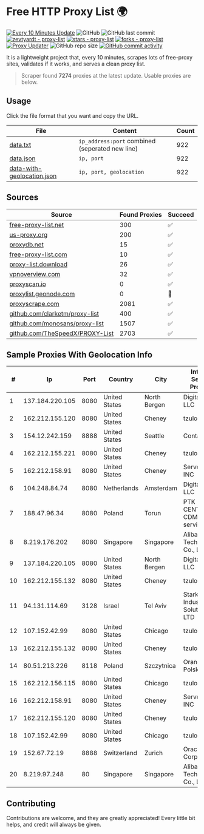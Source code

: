 
# Free HTTP Proxy List 🌍

[![Every 10 Minutes Update](https://github.com/mertguvencli/http-proxy-list/actions/workflows/main.yml/badge.svg?branch=main)](https://github.com/mertguvencli/http-proxy-list/actions/workflows/main.yml)
![GitHub](https://img.shields.io/github/license/mertguvencli/http-proxy-list)
![GitHub last commit](https://img.shields.io/github/last-commit/mertguvencli/http-proxy-list)
[![zevtyardt - proxy-list](https://img.shields.io/static/v1?label=zevtyardt&message=proxy-list&color=blue&logo=github)](https://github.com/zevtyardt/proxy-list "Go to GitHub repo")
[![stars - proxy-list](https://img.shields.io/github/stars/zevtyardt/proxy-list?style=social)](https://github.com/zevtyardt/proxy-list)
[![forks - proxy-list](https://img.shields.io/github/forks/zevtyardt/proxy-list?style=social)](https://github.com/zevtyardt/proxy-list)
[![Proxy Updater](https://github.com/zevtyardt/proxy-list/workflows/Proxy%20Updater/badge.svg)](https://github.com/zevtyardt/proxy-list/actions?query=workflow:"Proxy+Updater")
![GitHub repo size](https://img.shields.io/github/repo-size/zevtyardt/proxy-list)
[![GitHub commit activity](https://img.shields.io/github/commit-activity/m/zevtyardt/proxy-list?logo=commits)](https://github.com/zevtyardt/proxy-list/commits/main)

It is a lightweight project that, every 10 minutes, scrapes lots of free-proxy sites, validates if it works, and serves a clean proxy list.

> Scraper found **7274** proxies at the latest update. Usable proxies are below.

## Usage

Click the file format that you want and copy the URL.

|File|Content|Count|
|----|-------|-----|
|[data.txt](https://raw.githubusercontent.com/mertguvencli/http-proxy-list/main/proxy-list/data.txt)|`ip_address:port` combined (seperated new line)|922|
|[data.json](https://raw.githubusercontent.com/mertguvencli/http-proxy-list/main/proxy-list/data.json)|`ip, port`|922|
|[data-with-geolocation.json](https://raw.githubusercontent.com/mertguvencli/http-proxy-list/main/proxy-list/data-with-geolocation.json)|`ip, port, geolocation`|922|

## Sources

|Source|Found Proxies|Succeed|
|------|-------------|-------|
|[free-proxy-list.net](https://free-proxy-list.net)|300|✅|
|[us-proxy.org](https://www.us-proxy.org)|200|✅|
|[proxydb.net](http://proxydb.net)|15|✅|
|[free-proxy-list.com](https://free-proxy-list.com/?page=&port=&type%5B%5D=http&type%5B%5D=https&up_time=0&search=Search)|10|✅|
|[proxy-list.download](https://www.proxy-list.download/HTTP)|26|✅|
|[vpnoverview.com](https://vpnoverview.com/privacy/anonymous-browsing/free-proxy-servers)|32|✅|
|[proxyscan.io](https://www.proxyscan.io)|0|✅|
|[proxylist.geonode.com](https://proxylist.geonode.com/api/proxy-list?limit=300&page=1&sort_by=lastChecked&sort_type=desc&protocols=http,https)|0|🚫|
|[proxyscrape.com](https://api.proxyscrape.com/v2/?request=displayproxies&protocol=http&timeout=10000&country=all&ssl=all&anonymity=all)|2081|✅|
|[github.com/clarketm/proxy-list](https://raw.githubusercontent.com/clarketm/proxy-list/master/proxy-list-raw.txt)|400|✅|
|[github.com/monosans/proxy-list](https://raw.githubusercontent.com/monosans/proxy-list/main/proxies/http.txt)|1507|✅|
|[github.com/TheSpeedX/PROXY-List](https://raw.githubusercontent.com/TheSpeedX/PROXY-List/master/http.txt)|2703|✅|


## Sample Proxies With Geolocation Info

|#|Ip|Port|Country|City|Internet Service Provider|
|-|--|----|-------|----|-------------------------|
|1|137.184.220.105|8080|United States|North Bergen|DigitalOcean, LLC|
|2|162.212.155.120|8080|United States|Cheney|tzulo, inc.|
|3|154.12.242.159|8888|United States|Seattle|Contabo Inc.|
|4|162.212.155.221|8080|United States|Cheney|tzulo, inc.|
|5|162.212.158.91|8080|United States|Cheney|ServerCheap INC|
|6|104.248.84.74|8080|Netherlands|Amsterdam|DigitalOcean, LLC|
|7|188.47.96.34|8080|Poland|Torun|PTK CENTERTEL CDMA data services|
|8|8.219.176.202|8080|Singapore|Singapore|Alibaba (US) Technology Co., Ltd.|
|9|137.184.220.105|8080|United States|North Bergen|DigitalOcean, LLC|
|10|162.212.155.132|8080|United States|Cheney|tzulo, inc.|
|11|94.131.114.69|3128|Israel|Tel Aviv|Stark Industries Solutions LTD|
|12|107.152.42.99|8080|United States|Chicago|tzulo, inc.|
|13|162.212.155.132|8080|United States|Cheney|tzulo, inc.|
|14|80.51.213.226|8118|Poland|Szczytnica|Orange Polska SA|
|15|162.212.156.115|8080|United States|Chicago|tzulo, inc.|
|16|162.212.158.91|8080|United States|Cheney|ServerCheap INC|
|17|162.212.155.120|8080|United States|Cheney|tzulo, inc.|
|18|107.152.42.99|8080|United States|Chicago|tzulo, inc.|
|19|152.67.72.19|8888|Switzerland|Zurich|Oracle Corporation|
|20|8.219.97.248|80|Singapore|Singapore|Alibaba (US) Technology Co., Ltd.|



## Contributing

Contributions are welcome, and they are greatly appreciated! Every
little bit helps, and credit will always be given.

